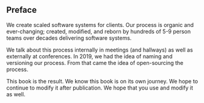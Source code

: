 
<!--A preface is an introduction to the book that is written by the author. It usually covers how the publication came into being, where the idea for the book came from, etc.-->

## Preface

We create scaled software systems for clients. Our process is organic and ever-changing; created, modified, and reborn by hundreds of 5-9 person teams over decades delivering software systems.

We talk about this process internally in meetings (and hallways) as well as externally at conferences. In 2019, we had the idea of naming and versioning our process. From that came the idea of open-sourcing the process.

This book is the result. We know this book is on its own journey. We hope to continue to modify it after publication. We hope that you use and modify it as well.
